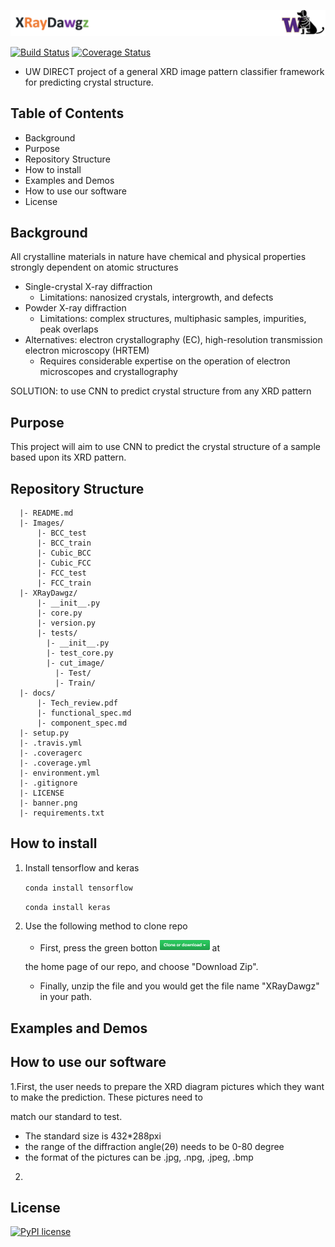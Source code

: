 <p align="left">
  <img src="https://github.com/X-ray-Dawgz/XRayDawgz/blob/master/banner.png" width="900">
</p>


[![Build Status](https://travis-ci.com/X-ray-Dawgz/XRayDawgz.svg?branch=master)](https://travis-ci.com/X-ray-Dawgz/XRayDawgz)
[![Coverage Status](https://coveralls.io/repos/github/X-ray-Dawgz/XRayDawgz/badge.svg?branch=master)](https://coveralls.io/github/X-ray-Dawgz/XRayDawgz?branch=master)
- UW DIRECT project of a general XRD image pattern classifier framework for predicting crystal structure.

## Table of Contents
- Background
- Purpose
- Repository Structure
- How to install
- Examples and Demos
- How to use our software
- License

## Background
All crystalline materials in nature have chemical and physical properties strongly dependent on atomic structures
  - Single-crystal X-ray diffraction
    - Limitations: nanosized crystals, intergrowth, and defects
  - Powder X-ray diffraction
    - Limitations: complex structures, multiphasic samples, impurities, peak overlaps
  - Alternatives: electron crystallography (EC), high-resolution transmission electron microscopy (HRTEM)
    - Requires considerable expertise on the operation of electron microscopes and crystallography

SOLUTION: to use CNN to predict crystal structure from any XRD pattern
  
## Purpose
This project will aim to use CNN to predict the crystal structure of a sample based upon its XRD pattern.


## Repository Structure 
```
  |- README.md
  |- Images/
      |- BCC_test
      |- BCC_train
      |- Cubic_BCC
      |- Cubic_FCC
      |- FCC_test
      |- FCC_train
  |- XRayDawgz/
      |- __init__.py
      |- core.py
      |- version.py
      |- tests/
        |- __init__.py
        |- test_core.py
        |- cut_image/
          |- Test/
          |- Train/
  |- docs/
      |- Tech_review.pdf
      |- functional_spec.md
      |- component_spec.md
  |- setup.py
  |- .travis.yml
  |- .coveragerc
  |- .coverage.yml
  |- environment.yml
  |- .gitignore
  |- LICENSE 
  |- banner.png
  |- requirements.txt
 ``` 

## How to install
1. Install tensorflow and keras

    ```conda install tensorflow```

    ```conda install keras```

2. Use the following method to clone repo

   - First, press the green botton <img src="https://github.com/X-ray-Dawgz/XRayDawgz/blob/master/icon.png" width="80"> at 
   
   the home page of our repo, and choose "Download Zip". 
   - Finally, unzip the file and you would get the file name "XRayDawgz" in your path.

## Examples and Demos


## How to use our software
1.First, the user needs to prepare the XRD diagram pictures which they want to make the prediction. These pictures need to   
  
  match our standard to test. 
  
  - The standard size is 432*288pxi
  - the range of the diffraction angle(2θ) needs to be 0-80 degree
  - the format of the pictures can be .jpg, .npg, .jpeg, .bmp

2.







## License
[![PyPI license](https://img.shields.io/pypi/l/ansicolortags.svg)](https://pypi.python.org/pypi/ansicolortags/)
